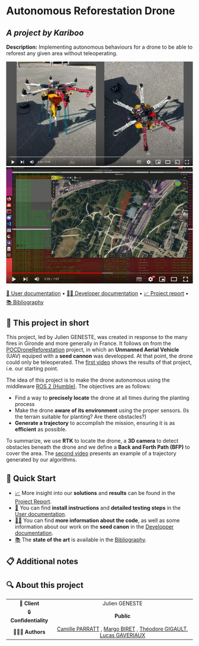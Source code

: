 # Autonomous Reforestation Drone
## *A project by Kariboo*

**Description:** Implementing autonomous behaviours for a drone to be able to reforest any given area without teleoperating.

[![Watch the video](./img/previewDrone.png)](https://youtu.be/yf7zY1jwji8)
[![Watch the video](./img/previewPath.png)](https://www.youtube.com/watch?v=FuNU0X7J_0g)

[📖 User documentation](docs/user) • [👨‍💻 Developer documentation](docs/developer) • [📈 Project report](docs/report) • [📚 Bibliography](docs/bibliography)

## 📄 This project in short

This project, led by Julien GENESTE, was created in response to the many fires in Gironde and more generally in France. It follows on from the [POCDroneReforestation](https://github.com/Kariboo-Corp/POCDroneReforestation) project, in which an **Unmanned Aerial Vehicle** (UAV) equiped with a **seed cannon** was developped. At that point, the drone could only be teleoperated. The [first video](https://youtu.be/yf7zY1jwji8) shows the results of that project, i.e. our starting point.

The idea of this project is to make the drone autonomous using the middleware [ROS 2 (Humble)](https://docs.ros.org/en/humble/index.html). The objectives are as follows:
- Find a way to **precisely locate** the drone at all times during the planting process
- Make the drone **aware of its environment** using the proper sensors. (Is the terrain suitable for planting? Are there obstacles?)
- **Generate a trajectory** to accomplish the mission, ensuring it is as **efficient** as possible.

To summarize, we use **RTK** to locate the drone, a **3D camera** to detect obstacles beneath the drone and we define a **Back and Forth Path (BFP)** to cover the area. The [second video](https://www.youtube.com/watch?v=FuNU0X7J_0g) presents an example of a trajectory generated by our algorithms.



## 🚀 Quick Start

- [📈](docs/report) More insight into our **solutions** and **results** can be found in the [Project Report](docs/report).
- [📖](docs/user) You can find **install instructions** and **detailed testing steps** in the [User documentation](docs/user).
- [👨‍💻](docs/developer) You can find **more information about the code**, as well as some information about our work on the **seed canon** in the [Developper documentation](docs/developer).
- [📚](docs/bibliography) The **state of the art** is available in the [Bibliography](docs/bibliography).

## 📋 Additional notes



## 🔍 About this project

|                        |                        |
| :--------------------: | :--------------------: |
| 💼 **Client** | Julien GENESTE |
| 🔒 **Confidentiality** | **Public** |
| 👨‍👨‍👦 **Authors** | [Camille PARRATT](https://www.linkedin.com/in/camille-parratt/) , [Margo BIRET](https://www.linkedin.com/in/margo-biret/) , [Théodore GIGAULT](https://www.linkedin.com/in/theodoregi/), [Lucas GAVERIAUX](https://www.linkedin.com/in/lucasgaveriaux/) |
